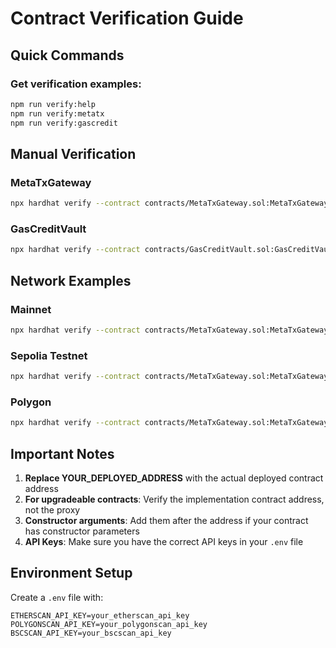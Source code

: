 # Contract Verification Guide

## Quick Commands

### Get verification examples:
```bash
npm run verify:help
npm run verify:metatx  
npm run verify:gascredit
```

## Manual Verification

### MetaTxGateway
```bash
npx hardhat verify --contract contracts/MetaTxGateway.sol:MetaTxGateway --network mainnet YOUR_DEPLOYED_ADDRESS
```

### GasCreditVault  
```bash
npx hardhat verify --contract contracts/GasCreditVault.sol:GasCreditVault --network mainnet YOUR_DEPLOYED_ADDRESS
```

## Network Examples

### Mainnet
```bash
npx hardhat verify --contract contracts/MetaTxGateway.sol:MetaTxGateway --network mainnet 0x1234567890123456789012345678901234567890
```

### Sepolia Testnet
```bash
npx hardhat verify --contract contracts/MetaTxGateway.sol:MetaTxGateway --network sepolia 0x1234567890123456789012345678901234567890
```

### Polygon
```bash
npx hardhat verify --contract contracts/MetaTxGateway.sol:MetaTxGateway --network polygon 0x1234567890123456789012345678901234567890
```

## Important Notes

1. **Replace YOUR_DEPLOYED_ADDRESS** with the actual deployed contract address
2. **For upgradeable contracts**: Verify the implementation contract address, not the proxy
3. **Constructor arguments**: Add them after the address if your contract has constructor parameters
4. **API Keys**: Make sure you have the correct API keys in your `.env` file

## Environment Setup

Create a `.env` file with:
```
ETHERSCAN_API_KEY=your_etherscan_api_key
POLYGONSCAN_API_KEY=your_polygonscan_api_key  
BSCSCAN_API_KEY=your_bscscan_api_key
```
